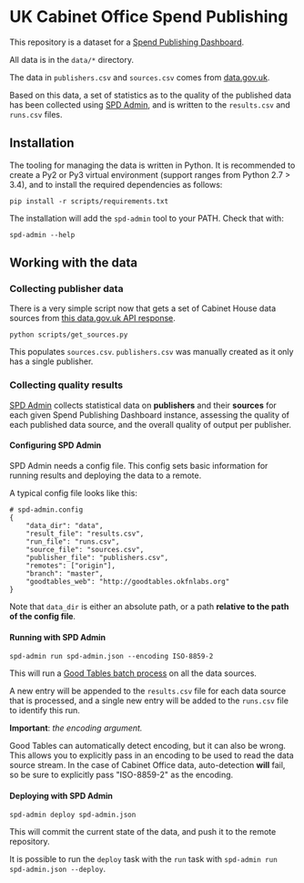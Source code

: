 # UK Cabinet Office Spend Publishing

This repository is a dataset for a [Spend Publishing Dashboard](https://github.com/okfn/spend-publishing-dashboard).

All data is in the `data/*` directory.

The data in `publishers.csv` and `sources.csv` comes from
[data.gov.uk](http://data.gov.uk).

Based on this data, a set of statistics as to the quality of the published
data has been collected using [SPD Admin](https://github.com/okfn/spd-admin), and
is written to the `results.csv` and `runs.csv` files.

## Installation

The tooling for managing the data is written in Python. It is recommended to create a
Py2 or Py3 virtual environment (support ranges from Python 2.7 > 3.4), and to install
the required dependencies as follows:

```
pip install -r scripts/requirements.txt
```

The installation will add the `spd-admin` tool to your PATH. Check that with:

```
spd-admin --help
```

## Working with the data

### Collecting publisher data

There is a very simple script now that gets a set of Cabinet House data sources
from [this data.gov.uk API response](http://data.gov.uk/api/2/rest/package/financial-transactions-data-co).

```
python scripts/get_sources.py
```

This populates `sources.csv`. `publishers.csv` was manually created
as it only has a single publisher.

### Collecting quality results

[SPD Admin](https://github.com/okfn/spd-admin) collects statistical data on
**publishers** and their **sources** for each given Spend Publishing Dashboard
instance, assessing the quality of each published data source, and the overall
quality of output per publisher.

#### Configuring SPD Admin

SPD Admin needs a config file. This config sets basic information for running results
and deploying the data to a remote.

A typical config file looks like this:

```
# spd-admin.config
{
    "data_dir": "data",
    "result_file": "results.csv",
    "run_file": "runs.csv",
    "source_file": "sources.csv",
    "publisher_file": "publishers.csv",
    "remotes": ["origin"],
    "branch": "master",
    "goodtables_web": "http://goodtables.okfnlabs.org"
}
```

Note that `data_dir` is either an absolute path, or a path **relative to the path of the config file**.

#### Running with SPD Admin

```
spd-admin run spd-admin.json --encoding ISO-8859-2
```

This will run a [Good Tables batch process](http://goodtables.readthedocs.org/en/latest/batch.html)
on all the data sources.

A new entry will be appended to the `results.csv` file for each data source
that is processed, and a single new entry will be added to the `runs.csv`
file to identify this run.

**Important**: *the encoding argument.*

Good Tables can automatically detect encoding, but it can also be wrong.
This allows you to explicitly pass in an encoding to be used to read the
data source stream. In the case of Cabinet Office data, auto-detection
**will** fail, so be sure to explicitly pass "ISO-8859-2" as the encoding.

#### Deploying with SPD Admin

```
spd-admin deploy spd-admin.json
```

This will commit the current state of the data, and push it to the remote repository.

It is possible to run the `deploy` task with the `run` task with
`spd-admin run spd-admin.json --deploy`. 
